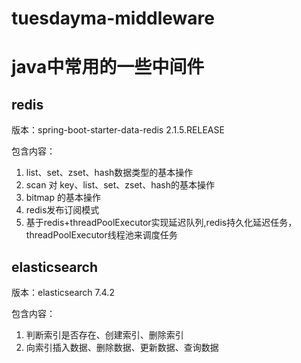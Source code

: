 # tuesdayma-middleware
# java中常用的一些中间件
## redis
版本：spring-boot-starter-data-redis 2.1.5.RELEASE

包含内容：
   1. list、set、zset、hash数据类型的基本操作
   2. scan 对 key、list、set、zset、hash的基本操作
   3. bitmap 的基本操作
   4. redis发布订阅模式
   5. 基于redis+threadPoolExecutor实现延迟队列,redis持久化延迟任务，threadPoolExecutor线程池来调度任务
## elasticsearch
版本：elasticsearch 7.4.2

包含内容：
   1. 判断索引是否存在、创建索引、删除索引
   2. 向索引插入数据、删除数据、更新数据、查询数据
